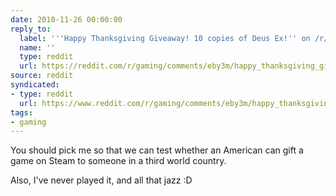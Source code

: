 ```yaml
---
date: 2010-11-26 00:00:00
reply_to:
  label: '''Happy Thanksgiving Giveaway! 10 copies of Deus Ex!'' on /r/gaming'
  name: ''
  type: reddit
  url: https://reddit.com/r/gaming/comments/eby3m/happy_thanksgiving_giveaway_10_copies_of_deus_ex/
source: reddit
syndicated:
- type: reddit
  url: https://www.reddit.com/r/gaming/comments/eby3m/happy_thanksgiving_giveaway_10_copies_of_deus_ex/c16y1pf/
tags:
- gaming
---
```


You should pick me so that we can test whether an American can gift a game on Steam to someone in a third world country. 

Also, I've never played it, and all that jazz :D